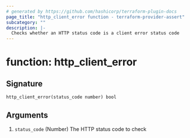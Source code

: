 ```yaml
---
# generated by https://github.com/hashicorp/terraform-plugin-docs
page_title: "http_client_error function - terraform-provider-assert"
subcategory: ""
description: |-
  Checks whether an HTTP status code is a client error status code
---
```


# function: http_client_error





## Signature

<!-- signature generated by tfplugindocs -->
```text
http_client_error(status_code number) bool
```

## Arguments

<!-- arguments generated by tfplugindocs -->
1. `status_code` (Number) The HTTP status code to check

